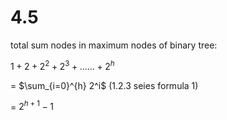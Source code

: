 # 4.5

total sum nodes in maximum nodes of binary tree:

$1 + 2 + 2^2 + 2^3 + ...... + 2^h$

\= $\sum_{i=0}^{h} 2^i$ (1.2.3 seies formula 1)

\= $2^{h+1} - 1$
